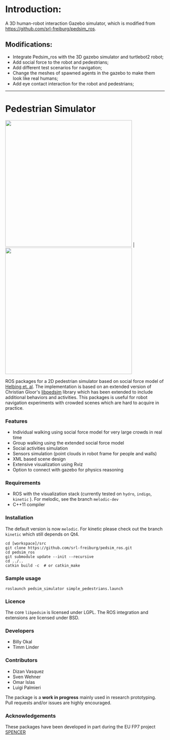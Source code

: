 # Introduction:
A 3D human-robot interaction Gazebo simulator, which is modified from https://github.com/srl-freiburg/pedsim_ros.

## Modifications:
* Integrate Pedsim_ros with the 3D gazebo simulator and turtlebot2 robot;
* Add social force to the robot and pedestrians;
* Add different test scenarios for navigation;
* Change the meshes of spawned agents in the gazebo to make them look like real humans; 
* Add eye contact interaction for the robot and pedestrians;
---------------------------------------------------------------------------------------------------------------------------

# Pedestrian Simulator
<img src=https://github.com/srl-freiburg/pedsim_ros/blob/master/pedsim_simulator/images/crowd1.png width=400/> | <img src=https://github.com/srl-freiburg/pedsim_ros/blob/master/pedsim_simulator/images/costmap.png width=400/>

ROS packages for a 2D pedestrian simulator based on social force
model of [Helbing et. al](http://arxiv.org/pdf/cond-mat/9805244.pdf). The implementation is based on an extended version of Christian Gloor's [libpedsim](http://pedsim.silmaril.org/) library which has been extended to include additional behaviors and activities. This packages is useful for robot navigation experiments with crowded scenes which are hard to acquire in practice.

### Features
- Individual walking using social force model for very large crowds in real time
- Group walking using the extended social force model
- Social activities simulation
- Sensors simulation (point clouds in robot frame for people and walls)
- XML based scene design
- Extensive visualization using Rviz
- Option to connect with gazebo for physics reasoning

### Requirements
- ROS with the visualization stack (currently tested on `hydro`, `indigo`, `kinetic` ). For melodic, see the branch `melodic-dev`
- C++11 compiler

### Installation

The default version is now `melodic`. For kinetic please check out the branch `kinetic` which still depends on Qt4.

```
cd [workspace]/src
git clone https://github.com/srl-freiburg/pedsim_ros.git  
cd pedsim_ros
git submodule update --init --recursive
cd ../..
catkin build -c  # or catkin_make
```

### Sample usage
```
roslaunch pedsim_simulator simple_pedestrians.launch
```
### Licence
The core `libpedsim` is licensed under LGPL. The ROS integration and extensions are licensed under BSD.

### Developers
* Billy Okal
* Timm Linder


### Contributors
* Dizan Vasquez
* Sven Wehner
* Omar Islas
* Luigi Palmieri

The package is a **work in progress** mainly used in research prototyping. Pull requests and/or issues are highly encouraged.

### Acknowledgements
These packages have been developed in part during the EU FP7 project [SPENCER](spencer.eu)
